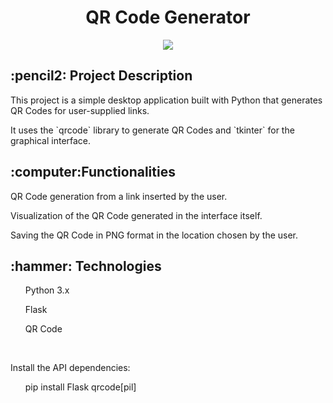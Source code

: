 <h1 align="center">QR Code Generator</h1>
<p align="center">
<img src="https://img.shields.io/badge/STATUS-FINISHED-green"/>
</p>

<h2>:pencil2: Project Description</h2>
<p>This project is a simple desktop application built with Python that generates QR Codes for user-supplied links.</p>
<p>It uses the `qrcode` library to generate QR Codes and `tkinter` for the graphical interface.</p>

<h2>:computer:Functionalities</h2>
<p>QR Code generation from a link inserted by the user.</p>
<p>Visualization of the QR Code generated in the interface itself.</p>
<p>Saving the QR Code in PNG format in the location chosen by the user.</p>

<h2>:hammer: Technologies</h2>
<ul>Python 3.x</ul>
<ul>Flask</ul>
<ul>QR Code</ul>

<br>
<p>Install the API dependencies:</p>
<ul>pip install Flask qrcode[pil]</ul>



